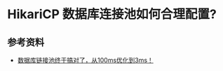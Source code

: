 # HikariCP 数据库连接池如何合理配置?


## 参考资料

- [数据库链接池终于搞对了，从100ms优化到3ms！](https://mp.weixin.qq.com/s/VCbJFFcJgPBDXdRTdFNtUg)
